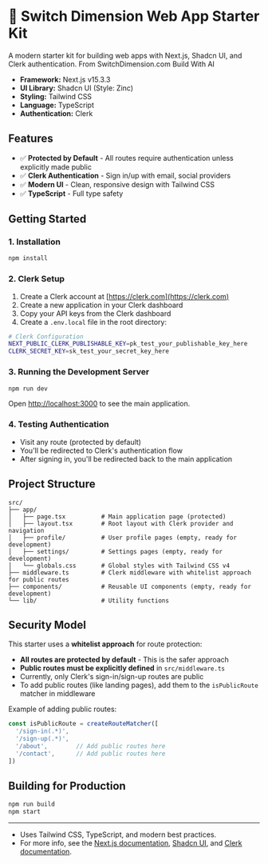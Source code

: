 # 🚀 Switch Dimension Web App Starter Kit

A modern starter kit for building web apps with Next.js, Shadcn UI, and Clerk authentication. From SwitchDimension.com Build With AI

- **Framework:** Next.js v15.3.3
- **UI Library:** Shadcn UI (Style: Zinc)
- **Styling:** Tailwind CSS
- **Language:** TypeScript
- **Authentication:** Clerk

## Features

- ✅ **Protected by Default** - All routes require authentication unless explicitly made public
- ✅ **Clerk Authentication** - Sign in/up with email, social providers
- ✅ **Modern UI** - Clean, responsive design with Tailwind CSS
- ✅ **TypeScript** - Full type safety

## Getting Started

### 1. Installation

```bash
npm install
```

### 2. Clerk Setup

1. Create a Clerk account at [https://clerk.com](https://clerk.com)
2. Create a new application in your Clerk dashboard
3. Copy your API keys from the Clerk dashboard
4. Create a `.env.local` file in the root directory:

```bash
# Clerk Configuration
NEXT_PUBLIC_CLERK_PUBLISHABLE_KEY=pk_test_your_publishable_key_here
CLERK_SECRET_KEY=sk_test_your_secret_key_here


```

### 3. Running the Development Server

```bash
npm run dev
```

Open [http://localhost:3000](http://localhost:3000) to see the main application.

### 4. Testing Authentication

- Visit any route (protected by default)
- You'll be redirected to Clerk's authentication flow
- After signing in, you'll be redirected back to the main application

## Project Structure

```
src/
├── app/
│   ├── page.tsx          # Main application page (protected)
│   ├── layout.tsx        # Root layout with Clerk provider and navigation
│   ├── profile/          # User profile pages (empty, ready for development)
│   ├── settings/         # Settings pages (empty, ready for development)
│   └── globals.css       # Global styles with Tailwind CSS v4
├── middleware.ts         # Clerk middleware with whitelist approach for public routes
├── components/           # Reusable UI components (empty, ready for development)
└── lib/                  # Utility functions
```

## Security Model

This starter uses a **whitelist approach** for route protection:

- **All routes are protected by default** - This is the safer approach
- **Public routes must be explicitly defined** in `src/middleware.ts`
- Currently, only Clerk's sign-in/sign-up routes are public
- To add public routes (like landing pages), add them to the `isPublicRoute` matcher in middleware

Example of adding public routes:
```typescript
const isPublicRoute = createRouteMatcher([
  '/sign-in(.*)',
  '/sign-up(.*)',
  '/about',        // Add public routes here
  '/contact',      // Add public routes here
])
```

## Building for Production

```bash
npm run build
npm start
```

---

- Uses Tailwind CSS, TypeScript, and modern best practices.
- For more info, see the [Next.js documentation](https://nextjs.org/docs), [Shadcn UI](https://ui.shadcn.com/), and [Clerk documentation](https://clerk.com/docs).
